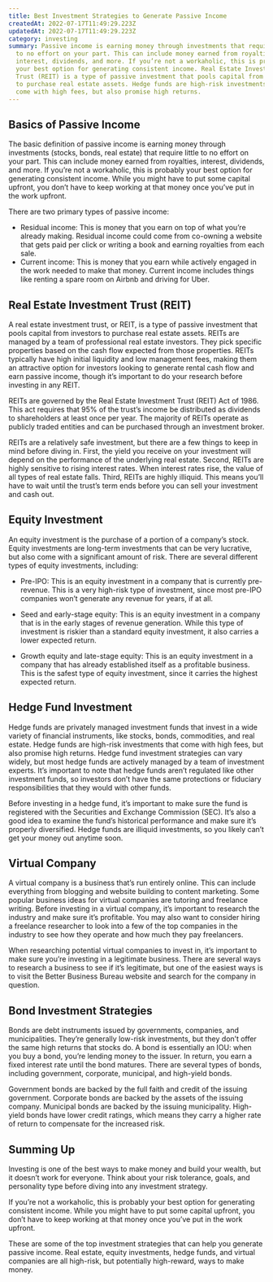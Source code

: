 ```yaml
---
title: Best Investment Strategies to Generate Passive Income
createdAt: 2022-07-17T11:49:29.223Z
updatedAt: 2022-07-17T11:49:29.223Z
category: investing
summary: Passive income is earning money through investments that require little
  to no effort on your part. This can include money earned from royalties,
  interest, dividends, and more. If you’re not a workaholic, this is probably
  your best option for generating consistent income. Real Estate Investment
  Trust (REIT) is a type of passive investment that pools capital from investors
  to purchase real estate assets. Hedge funds are high-risk investments that
  come with high fees, but also promise high returns.
---
```


## Basics of Passive Income

The basic definition of passive income is earning money through investments (stocks, bonds, real estate) that require little to no effort on your part. This can include money earned from royalties, interest, dividends, and more.
If you’re not a workaholic, this is probably your best option for generating consistent income. While you might have to put some capital upfront, you don’t have to keep working at that money once you’ve put in the work upfront.

There are two primary types of passive income:
- Residual income: This is money that you earn on top of what you’re already making. Residual income could come from co-owning a website that gets paid per click or writing a book and earning royalties from each sale.
- Current income: This is money that you earn while actively engaged in the work needed to make that money. Current income includes things like renting a spare room on Airbnb and driving for Uber.

## Real Estate Investment Trust (REIT)

A real estate investment trust, or REIT, is a type of passive investment that pools capital from investors to purchase real estate assets. REITs are managed by a team of professional real estate investors. They pick specific properties based on the cash flow expected from those properties. REITs typically have high initial liquidity and low management fees, making them an attractive option for investors looking to generate rental cash flow and earn passive income, though it’s important to do your research before investing in any REIT.

REITs are governed by the Real Estate Investment Trust (REIT) Act of 1986. This act requires that 95% of the trust’s income be distributed as dividends to shareholders at least once per year. The majority of REITs operate as publicly traded entities and can be purchased through an investment broker.

REITs are a relatively safe investment, but there are a few things to keep in mind before diving in. First, the yield you receive on your investment will depend on the performance of the underlying real estate. Second, REITs are highly sensitive to rising interest rates. When interest rates rise, the value of all types of real estate falls. Third, REITs are highly illiquid. This means you’ll have to wait until the trust’s term ends before you can sell your investment and cash out.

## Equity Investment

An equity investment is the purchase of a portion of a company’s stock. Equity investments are long-term investments that can be very lucrative, but also come with a significant amount of risk. There are several different types of equity investments, including:

- Pre-IPO: This is an equity investment in a company that is currently pre-revenue. This is a very high-risk type of investment, since most pre-IPO companies won’t generate any revenue for years, if at all.

- Seed and early-stage equity: This is an equity investment in a company that is in the early stages of revenue generation. While this type of investment is riskier than a standard equity investment, it also carries a lower expected return.

- Growth equity and late-stage equity: This is an equity investment in a company that has already established itself as a profitable business. This is the safest type of equity investment, since it carries the highest expected return.

## Hedge Fund Investment

Hedge funds are privately managed investment funds that invest in a wide variety of financial instruments, like stocks, bonds, commodities, and real estate. Hedge funds are high-risk investments that come with high fees, but also promise high returns. Hedge fund investment strategies can vary widely, but most hedge funds are actively managed by a team of investment experts. It’s important to note that hedge funds aren’t regulated like other investment funds, so investors don’t have the same protections or fiduciary responsibilities that they would with other funds.

Before investing in a hedge fund, it’s important to make sure the fund is registered with the Securities and Exchange Commission (SEC). It’s also a good idea to examine the fund’s historical performance and make sure it’s properly diversified. Hedge funds are illiquid investments, so you likely can’t get your money out anytime soon.

## Virtual Company

A virtual company is a business that’s run entirely online. This can include everything from blogging and website building to content marketing. Some popular business ideas for virtual companies are tutoring and freelance writing. Before investing in a virtual company, it’s important to research the industry and make sure it’s profitable. You may also want to consider hiring a freelance researcher to look into a few of the top companies in the industry to see how they operate and how much they pay freelancers.

When researching potential virtual companies to invest in, it’s important to make sure you’re investing in a legitimate business. There are several ways to research a business to see if it’s legitimate, but one of the easiest ways is to visit the Better Business Bureau website and search for the company in question.

## Bond Investment Strategies

Bonds are debt instruments issued by governments, companies, and municipalities. They’re generally low-risk investments, but they don’t offer the same high returns that stocks do. A bond is essentially an IOU: when you buy a bond, you’re lending money to the issuer. In return, you earn a fixed interest rate until the bond matures. There are several types of bonds, including government, corporate, municipal, and high-yield bonds.

Government bonds are backed by the full faith and credit of the issuing government. Corporate bonds are backed by the assets of the issuing company. Municipal bonds are backed by the issuing municipality. High-yield bonds have lower credit ratings, which means they carry a higher rate of return to compensate for the increased risk.

## Summing Up

Investing is one of the best ways to make money and build your wealth, but it doesn’t work for everyone. Think about your risk tolerance, goals, and personality type before diving into any investment strategy.

If you’re not a workaholic, this is probably your best option for generating consistent income. While you might have to put some capital upfront, you don’t have to keep working at that money once you’ve put in the work upfront.

These are some of the top investment strategies that can help you generate passive income. Real estate, equity investments, hedge funds, and virtual companies are all high-risk, but potentially high-reward, ways to make money.
